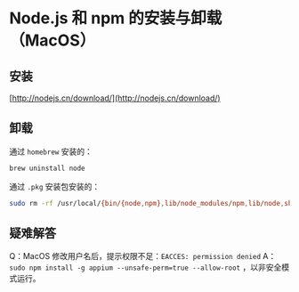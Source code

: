 # Node.js 和 npm 的安装与卸载（MacOS）

## 安装

[http://nodejs.cn/download/](http://nodejs.cn/download/)

## 卸载

通过 `homebrew` 安装的：

```bash
brew uninstall node
```

通过 `.pkg` 安装包安装的：

```bash
sudo rm -rf /usr/local/{bin/{node,npm},lib/node_modules/npm,lib/node,share/man/*/node.*}
```

## 疑难解答

Q：MacOS 修改用户名后，提示权限不足：`EACCES: permission denied`
A：`sudo npm install -g appium --unsafe-perm=true --allow-root` ，以非安全模式运行。





